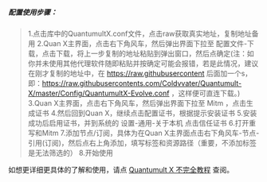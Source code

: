 ##### 配置使用步骤：
> 1.点击库中的QuantumultX.conf文件，点击raw获取真实地址，复制地址备用
  2.Quan X主界面，点击右下角风车，然后弹出界面下拉至 配置文件-下载，点击下载，将上一步复制的地址粘贴到弹出窗口，然后点确定(注：如你并未使用其他代理软件随即粘贴并按确定可能会报错，若是此情况，建议在刚才复制的地址中，在 https://raw.githubusercontent 后面加一个s，即：https://raw.githubusercontents.com/Coldvvater/Quantumult-X/master/Config/QuantumultX-Evolve.conf ，这样便可直连下载。)
  3.Quan X主界面，点击右下角风车，然后弹出界面下拉至 Mitm ，点击生成证书
  4.然后回到Quan X，继续点击配置证书，根据提示安装证书
  5.安装成功后启用证书，并到系统的 设置-通用-关于本机 点击信任证书
  6.打开重写和Mitm
  7.添加节点/订阅，具体为在Quan X主界面点击右下角风车-节点-引用(订阅)，然后点右上角添加，填写标签和资源路径（重要，不添加标签是无法筛选的）
  8.开始使用

如想更详细更具体的了解和使用，请点 [Quantumult X 不完全教程](https://www.notion.so/Quantumult-X-1d32ddc6e61c4892ad2ec5ea47f00917#08b1dc5db23349a6b6d2720ed77f9235) 查阅。
